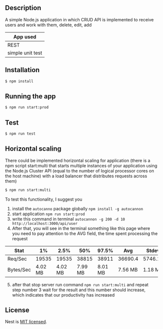 ## Description
A simple Node.js application in which CRUD API is implemented to receive users and work with them, delete, edit, add

| App used         |
|------------------|
| REST             |
| simple unit test |

## Installation

```bash
$ npm install
```

## Running the app

```bash
$ npm run start:prod
```

## Test

```bash
$ npm run test
```

## Horizontal scaling
There could be implemented horizontal scaling for application (there is a npm script start:multi that starts multiple instances of your application using the Node.js Cluster API (equal to the number of logical processor cores on the host machine) with a load balancer that distributes requests across them)
```bash
$ npm run start:multi
```

To test this functionality, I suggest you
1. install the ```autocanno``` package globally ```npm install -g autocannon```
2. start application ```npm run start:prod```
3. write this command in terminal ```autocannon -g 200 -d 10 http://localhost:3000/api/user```
4. After that, you will see in the terminal something like this page where you need to pay attention to the AVG field, the time spent processing the request

|Stat        |   1%    |  2.5%       |   50%   |  97.5%     |  Avg       |  Stdev     |   Min    |
|------------------|-----|-----|-----|-----|-----|-----|-----|
|   Req/Sec      |  19535     |   19535   |  38815     | 38911    |  36690.4    | 5746.13    |   19533     |
|  Bytes/Sec  |  4.02 MB   |    4.02 MB |  7.99 MB  |  8.01 MB   | 7.56 MB   |   1.18 MB  |  4.02 MB   |

5. after that stop server run command ```npm run start:multi``` and repeat step number 3 wait for the result and this number should increase, which indicates that our productivity has increased


## License

Nest is [MIT licensed](LICENSE).
